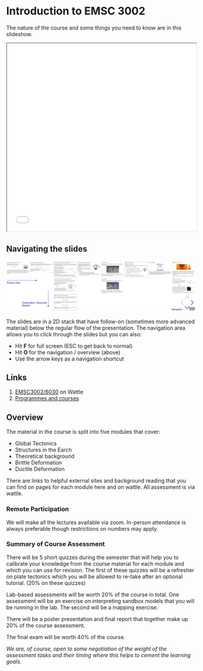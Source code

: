 # Introduction to EMSC 3002

The nature of the course and some things you need to know are in this slideshow.

<iframe src="../slideshows/Lecture-1-Introduction.reveal.html" title="Slideshow" width=100%, height=500, allowfullscreen></iframe>

## Navigating the slides

![](images/Introduction/RevealNavigator.png) <!-- .element style="display:block; margin-left:auto; margin-right:auto; width:75%" -->

The slides are in a 2D stack that have follow-on (sometimes more advanced material) below the regular flow of the presentation. The navigation area allows you to click through the slides but you can also:

  - Hit **F** for full screen  (ESC to get back to normal)
  - Hit **O** for the navigation / overview (above) 
  - Use the arrow keys as a navigation shortcut


## Links

  1. [EMSC3002/6030](https://wattlecourses.anu.edu.au/course/view.php?id=34828) on Wattle
  1. [Programmes and courses](https://programsandcourses.anu.edu.au/2021/course/EMSC3002)

## Overview 

The material in the course is split into five modules that cover:

  - Global Tectonics
  - Structures in the Earch
  - Theoretical background
  - Brittle Deformation
  - Ductile Deformation

There are links to helpful external sites and background reading that you can find on pages for each module here and on wattle. All assessment is via wattle.


### Remote Participation

  We will make all the lectures available via zoom. In-person attendance is always preferable though restrictions on numbers may apply.

### Summary of Course Assessment

There will be 5 short quizzes during the semester that will help you to calibrate your knowledge from the course material for each module and which you can use for revision. The first of these quizzes will be a refresher on plate tectonics which you will be allowed to re-take after an optional tutorial. (20% on these quizzes)

Lab-based assessments will be worth 20% of the course in total. One assessment will be an exercise on interpreting sandbox models that you will be running in the lab. The second will be a mapping exercise.

There will be a poster presentation and final report that together make up 20% of the course assessment.

The final exam will be worth 40% of the course.

*We are, of course, open to some negotiation of the weight of the assessment tasks and their timing where this helps to cement the learning goals.*